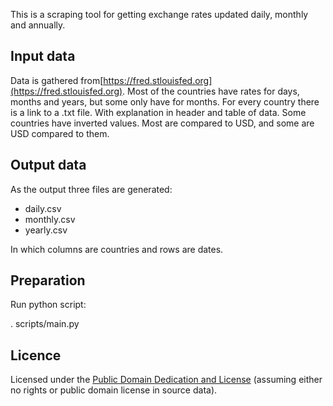 This is a scraping tool for getting exchange rates updated daily, monthly and annually.

## Input data
Data is gathered from[https://fred.stlouisfed.org](https://fred.stlouisfed.org).
Most of the countries have rates for days, months and years, but some only have for months.
For every country there is a link to a .txt file. With explanation in header and table of data.
Some countries have inverted values. Most are compared to USD, and some are USD compared to them.
## Output data
As the output three files are generated:

* daily.csv
* monthly.csv
* yearly.csv

In which columns are countries and rows are dates.

## Preparation
Run python script:

  . scripts/main.py

## Licence
Licensed under the [Public Domain Dedication and License][pddl] (assuming
either no rights or public domain license in source data).

[pddl]: http://opendatacommons.org/licenses/pddl/1.0/